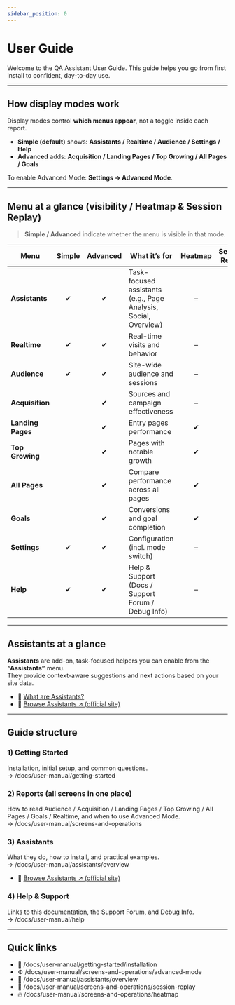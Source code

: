 ```yaml
---
sidebar_position: 0
---
```


# User Guide

Welcome to the QA Assistant User Guide. This guide helps you go from first install to confident, day-to-day use.

---

## How display modes work

Display modes control **which menus appear**, not a toggle inside each report.

- **Simple (default)** shows: **Assistants / Realtime / Audience / Settings / Help**
- **Advanced** adds: **Acquisition / Landing Pages / Top Growing / All Pages / Goals**

To enable Advanced Mode: **Settings → Advanced Mode**.

---

## Menu at a glance (visibility / Heatmap & Session Replay)

> **Simple / Advanced** indicate whether the menu is visible in that mode.

| Menu | Simple | Advanced | What it’s for | Heatmap | Session Replay |
|---|:---:|:---:|---|:---:|:---:|
| **Assistants** | ✔ | ✔ | Task-focused assistants (e.g., Page Analysis, Social, Overview) | – | – |
| **Realtime** | ✔ | ✔ | Real-time visits and behavior | – | ✔ |
| **Audience** | ✔ | ✔ | Site-wide audience and sessions | – | ✔ |
| **Acquisition** |  | ✔ | Sources and campaign effectiveness | – | – |
| **Landing Pages** |  | ✔ | Entry pages performance | ✔ | – |
| **Top Growing** |  | ✔ | Pages with notable growth | ✔ | – |
| **All Pages** |  | ✔ | Compare performance across all pages | ✔ | – |
| **Goals** |  | ✔ | Conversions and goal completion | ✔ | ✔ |
| **Settings** | ✔ | ✔ | Configuration (incl. mode switch) | – | – |
| **Help** | ✔ | ✔ | Help & Support (Docs / Support Forum / Debug Info) | – | – |

---

## Assistants at a glance

**Assistants** are add-on, task-focused helpers you can enable from the **“Assistants”** menu.  
They provide context-aware suggestions and next actions based on your site data.

- 📌 [What are Assistants?](/docs/user-manual/assistants/overview)
- 🧩 [Browse Assistants ↗︎ (official site)](https://quarka.org/en-assistants/)

---

## Guide structure

### 1) Getting Started
Installation, initial setup, and common questions.  
→ /docs/user-manual/getting-started

### 2) Reports (all screens in one place)
How to read Audience / Acquisition / Landing Pages / Top Growing / All Pages / Goals / Realtime, and when to use Advanced Mode.  
→ /docs/user-manual/screens-and-operations

### 3) Assistants
What they do, how to install, and practical examples.  
→ /docs/user-manual/assistants/overview  
- 🧩 [Browse Assistants ↗︎ (official site)](https://quarka.org/en-assistants/)

### 4) Help & Support
Links to this documentation, the Support Forum, and Debug Info.  
→ /docs/user-manual/help

---

## Quick links

- 🚀 /docs/user-manual/getting-started/installation
- ⚙️ /docs/user-manual/screens-and-operations/advanced-mode
- 🤖 /docs/user-manual/assistants/overview
- 🎥 /docs/user-manual/screens-and-operations/session-replay
- 🔥 /docs/user-manual/screens-and-operations/heatmap
